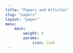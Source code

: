 ```yaml
---
title: "Papers and Articles"
slug: "papers"
layout: "paper"
menu:
    main:
        weight: 5
        params: 
            icon: link
---
```

